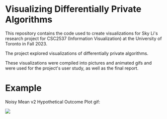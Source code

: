 # Visualizing Differentially Private Algorithms

This repository contains the code used to create visualizations for Sky Li's research project for CSC2537 (Information Visualization) at the University of Toronto in Fall 2023. 

The project explored visualizations of differentially private algorithms.

These visualizations were compiled into pictures and animated gifs and were used for the project's user study, as well as the final report. 


# Example

Noisy Mean v2 Hypothetical Outcome Plot gif:

![](https://github.com/skyli42/Visualizing-DP-Algorithms/blob/main/noisy_mean_v1_crop.gif)
